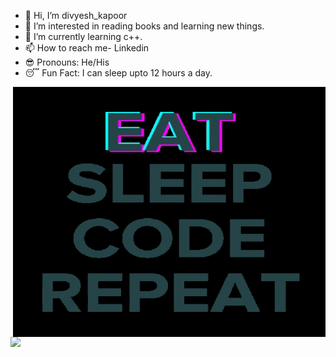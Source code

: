- 👋 Hi, I’m divyesh_kapoor
- 👀 I’m interested in reading books and learning new things.
- 🌱 I’m currently learning c++.
- 📫 How to reach me- Linkedin[](https://www.linkedin.com/in/divyesh-kapoor-8852a9202/)
-   :sunglasses:  Pronouns: He/His
-   :sleeping: Fun Fact: I can sleep upto 12 hours a day.
<p><img align="right" alt="gif" src="https://github.com/kapoor-hub/kapoor-hub/blob/main/giphy.gif " width="500" height="400" /></p>

<img src="https://github-readme-stats.vercel.app/api?username=kapoor-hub&&show_icons=true&title_color=ffffff&icon_color=bb2acf&text_color=daf7dc&bg_color=191919">
<!---
kapoor-hub/kapoor-hub is a ✨ special ✨ repository because its `README.md` (this file) appears on your GitHub profile.
You can click the Preview link to take a look at your changes.
--->
